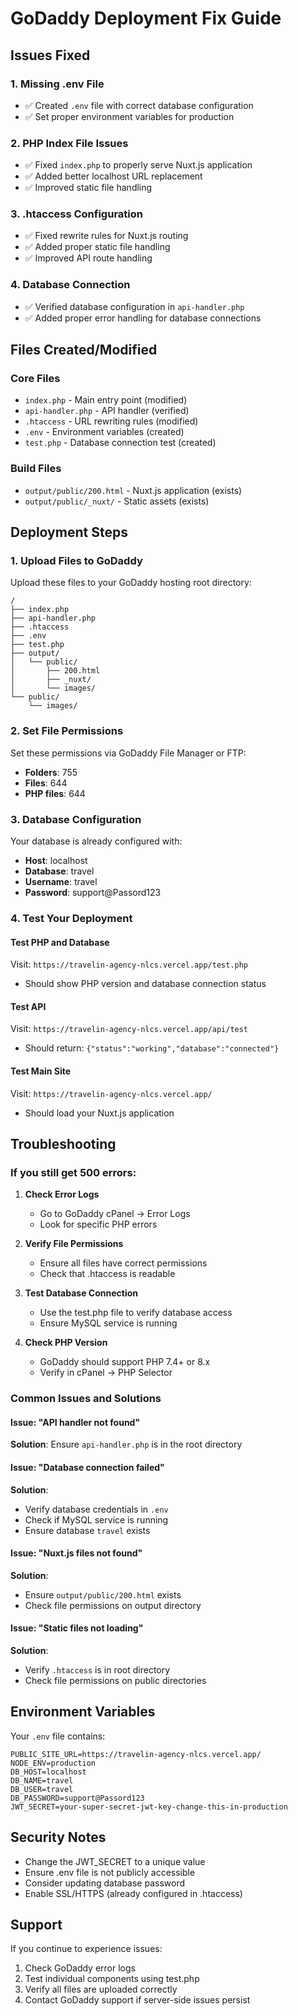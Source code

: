 # GoDaddy Deployment Fix Guide

## Issues Fixed

### 1. Missing .env File
- ✅ Created `.env` file with correct database configuration
- ✅ Set proper environment variables for production

### 2. PHP Index File Issues
- ✅ Fixed `index.php` to properly serve Nuxt.js application
- ✅ Added better localhost URL replacement
- ✅ Improved static file handling

### 3. .htaccess Configuration
- ✅ Fixed rewrite rules for Nuxt.js routing
- ✅ Added proper static file handling
- ✅ Improved API route handling

### 4. Database Connection
- ✅ Verified database configuration in `api-handler.php`
- ✅ Added proper error handling for database connections

## Files Created/Modified

### Core Files
- `index.php` - Main entry point (modified)
- `api-handler.php` - API handler (verified)
- `.htaccess` - URL rewriting rules (modified)
- `.env` - Environment variables (created)
- `test.php` - Database connection test (created)

### Build Files
- `output/public/200.html` - Nuxt.js application (exists)
- `output/public/_nuxt/` - Static assets (exists)

## Deployment Steps

### 1. Upload Files to GoDaddy
Upload these files to your GoDaddy hosting root directory:
```
/
├── index.php
├── api-handler.php
├── .htaccess
├── .env
├── test.php
├── output/
│   └── public/
│       ├── 200.html
│       ├── _nuxt/
│       └── images/
└── public/
    └── images/
```

### 2. Set File Permissions
Set these permissions via GoDaddy File Manager or FTP:
- **Folders**: 755
- **Files**: 644
- **PHP files**: 644

### 3. Database Configuration
Your database is already configured with:
- **Host**: localhost
- **Database**: travel
- **Username**: travel
- **Password**: support@Passord123

### 4. Test Your Deployment

#### Test PHP and Database
Visit: `https://travelin-agency-nlcs.vercel.app/test.php`
- Should show PHP version and database connection status

#### Test API
Visit: `https://travelin-agency-nlcs.vercel.app/api/test`
- Should return: `{"status":"working","database":"connected"}`

#### Test Main Site
Visit: `https://travelin-agency-nlcs.vercel.app/`
- Should load your Nuxt.js application

## Troubleshooting

### If you still get 500 errors:

1. **Check Error Logs**
   - Go to GoDaddy cPanel → Error Logs
   - Look for specific PHP errors

2. **Verify File Permissions**
   - Ensure all files have correct permissions
   - Check that .htaccess is readable

3. **Test Database Connection**
   - Use the test.php file to verify database access
   - Ensure MySQL service is running

4. **Check PHP Version**
   - GoDaddy should support PHP 7.4+ or 8.x
   - Verify in cPanel → PHP Selector

### Common Issues and Solutions

#### Issue: "API handler not found"
**Solution**: Ensure `api-handler.php` is in the root directory

#### Issue: "Database connection failed"
**Solution**: 
- Verify database credentials in `.env`
- Check if MySQL service is running
- Ensure database `travel` exists

#### Issue: "Nuxt.js files not found"
**Solution**: 
- Ensure `output/public/200.html` exists
- Check file permissions on output directory

#### Issue: "Static files not loading"
**Solution**: 
- Verify `.htaccess` is in root directory
- Check file permissions on public directories

## Environment Variables

Your `.env` file contains:
```env
PUBLIC_SITE_URL=https://travelin-agency-nlcs.vercel.app/
NODE_ENV=production
DB_HOST=localhost
DB_NAME=travel
DB_USER=travel
DB_PASSWORD=support@Passord123
JWT_SECRET=your-super-secret-jwt-key-change-this-in-production
```

## Security Notes

- Change the JWT_SECRET to a unique value
- Ensure .env file is not publicly accessible
- Consider updating database password
- Enable SSL/HTTPS (already configured in .htaccess)

## Support

If you continue to experience issues:
1. Check GoDaddy error logs
2. Test individual components using test.php
3. Verify all files are uploaded correctly
4. Contact GoDaddy support if server-side issues persist
